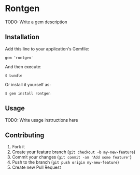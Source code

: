 # Rontgen

TODO: Write a gem description

## Installation

Add this line to your application's Gemfile:

    gem 'rontgen'

And then execute:

    $ bundle

Or install it yourself as:

    $ gem install rontgen

## Usage

TODO: Write usage instructions here

## Contributing

1. Fork it
2. Create your feature branch (`git checkout -b my-new-feature`)
3. Commit your changes (`git commit -am 'Add some feature'`)
4. Push to the branch (`git push origin my-new-feature`)
5. Create new Pull Request
